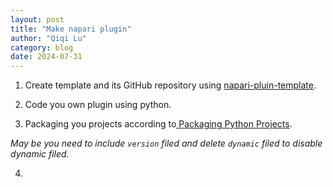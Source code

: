 ```yaml
---
layout: post
title: "Make napari plugin"
author: "Qiqi Lu"
category: blog
date: 2024-07-31
---
```


1. Create template and its GitHub repository using [napari-pluin-template](https://github.com/napari/napari-plugin-template?search=1). 

2. Code you own plugin using python.

3. Packaging you projects according to[ Packaging Python Projects](https://packaging.python.org/en/latest/tutorials/packaging-projects/#uploading-the-distribution-archives).

*May be you need to include `version` filed and delete `dynamic` filed to disable dynamic filed.*

4. 